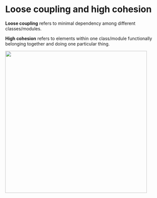 # Loose coupling and high cohesion

**Loose coupling** refers to minimal dependency among different classes/modules.

**High cohesion** refers to elements within one class/module functionally belonging together and doing one particular thing.

<img src="https://upload.wikimedia.org/wikipedia/commons/0/09/CouplingVsCohesion.svg" width="450px" />
